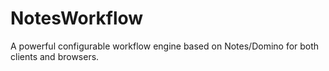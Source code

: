 # NotesWorkflow
A powerful configurable workflow engine based on Notes/Domino for both clients and browsers.
